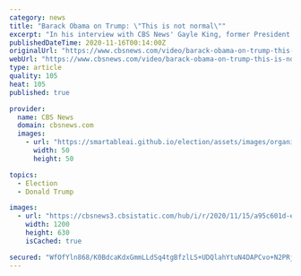 ```yaml
---
category: news
title: "Barack Obama on Trump: \"This is not normal\""
excerpt: "In his interview with CBS News' Gayle King, former President Barack Obama comments on Election 2020, and President Donald Trump's allegations, without evidence, that his election loss was due to fraud."
publishedDateTime: 2020-11-16T00:14:00Z
originalUrl: "https://www.cbsnews.com/video/barack-obama-on-trump-this-is-not-normal/"
webUrl: "https://www.cbsnews.com/video/barack-obama-on-trump-this-is-not-normal/"
type: article
quality: 105
heat: 105
published: true

provider:
  name: CBS News
  domain: cbsnews.com
  images:
    - url: "https://smartableai.github.io/election/assets/images/organizations/cbsnews.com-50x50.jpg"
      width: 50
      height: 50

topics:
  - Election
  - Donald Trump

images:
  - url: "https://cbsnews3.cbsistatic.com/hub/i/r/2020/11/15/a95c601d-ee80-4f64-a4fb-a5f7e5d7ba46/thumbnail/1200x630/339301e5a15b8b557ecccc191db80c77/1115-sunmo-obama-normal-588504-640x360.jpg"
    width: 1200
    height: 630
    isCached: true

secured: "WfOfYln868/K0BdcaKdxGmmLLdSq4tgBfzlLS+UDQlahYtuN4DAPCvo+N2PRjWE6YjpFAzXWPCxwQ6f6bd2BRrL2jihbcP22xvX8tGTwaY1akymrmsbwOrdNNgIeQBOH5p1002pwbFJQU/FT5B29oVXwNjGend63tlIyn4v41JM/2FePBYn26up9RM2wiGG/QnLX0dzCXDgHVfIi416i0cdx5yUuA086AuwIeri8B9Q7Z2U7qoywQX8NeJGxpAZTRzIoACbflokOn/54rS7KD7wKMwQ4w4kRvyndUtQC2jTJ7PuV+AZx+gqpevjjSypT1WMBt6CBuVIoBNsZwd0hb0woM66RW8GSBgQP4hHexHk=;BKjAGuWgo5AAa3KFABBlng=="
---
```


